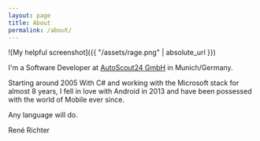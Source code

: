 ```yaml
---
layout: page
title: About
permalink: /about/
---
```

![My helpful screenshot]({{ "/assets/rage.png" | absolute_url }})

I'm a Software Developer at [AutoScout24 GmbH](autoscout24.de) in Munich/Germany.

Starting around 2005 With C# and working with the Microsoft stack for almost 8 years,
I fell in love with Android in 2013 and have been possessed with the world of Mobile
ever since.

Any language will do.


René Richter

